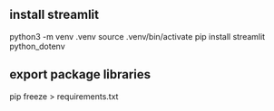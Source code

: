 ## install streamlit
python3 -m venv .venv
source .venv/bin/activate
pip install streamlit python_dotenv

## export package libraries
pip freeze > requirements.txt
